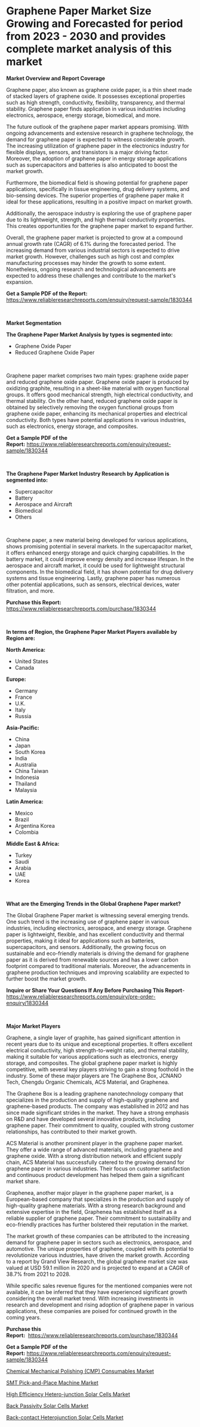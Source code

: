 <p><h1>Graphene Paper Market Size Growing and Forecasted for period from 2023 - 2030 and provides complete market analysis of this market</h1></p><p><strong>Market Overview and Report Coverage</strong></p>
<p><p>Graphene paper, also known as graphene oxide paper, is a thin sheet made of stacked layers of graphene oxide. It possesses exceptional properties such as high strength, conductivity, flexibility, transparency, and thermal stability. Graphene paper finds application in various industries including electronics, aerospace, energy storage, biomedical, and more.</p><p>The future outlook of the graphene paper market appears promising. With ongoing advancements and extensive research in graphene technology, the demand for graphene paper is expected to witness considerable growth. The increasing utilization of graphene paper in the electronics industry for flexible displays, sensors, and transistors is a major driving factor. Moreover, the adoption of graphene paper in energy storage applications such as supercapacitors and batteries is also anticipated to boost the market growth.</p><p>Furthermore, the biomedical field is showing potential for graphene paper applications, specifically in tissue engineering, drug delivery systems, and bio-sensing devices. The superior properties of graphene paper make it ideal for these applications, resulting in a positive impact on market growth.</p><p>Additionally, the aerospace industry is exploring the use of graphene paper due to its lightweight, strength, and high thermal conductivity properties. This creates opportunities for the graphene paper market to expand further.</p><p>Overall, the graphene paper market is projected to grow at a compound annual growth rate (CAGR) of 6.1% during the forecasted period. The increasing demand from various industrial sectors is expected to drive market growth. However, challenges such as high cost and complex manufacturing processes may hinder the growth to some extent. Nonetheless, ongoing research and technological advancements are expected to address these challenges and contribute to the market's expansion.</p></p>
<p><strong>Get a Sample PDF of the Report:</strong> <a href="https://www.reliableresearchreports.com/enquiry/request-sample/1830344">https://www.reliableresearchreports.com/enquiry/request-sample/1830344</a></p>
<p>&nbsp;</p>
<p><strong>Market Segmentation</strong></p>
<p><strong>The Graphene Paper Market Analysis by types is segmented into:</strong></p>
<p><ul><li>Graphene Oxide Paper</li><li>Reduced Graphene Oxide Paper</li></ul></p>
<p>&nbsp;</p>
<p><p>Graphene paper market comprises two main types: graphene oxide paper and reduced graphene oxide paper. Graphene oxide paper is produced by oxidizing graphite, resulting in a sheet-like material with oxygen functional groups. It offers good mechanical strength, high electrical conductivity, and thermal stability. On the other hand, reduced graphene oxide paper is obtained by selectively removing the oxygen functional groups from graphene oxide paper, enhancing its mechanical properties and electrical conductivity. Both types have potential applications in various industries, such as electronics, energy storage, and composites.</p></p>
<p><strong>Get a Sample PDF of the Report:</strong>&nbsp;<a href="https://www.reliableresearchreports.com/enquiry/request-sample/1830344">https://www.reliableresearchreports.com/enquiry/request-sample/1830344</a></p>
<p>&nbsp;</p>
<p><strong>The Graphene Paper Market Industry Research by Application is segmented into:</strong></p>
<p><ul><li>Supercapacitor</li><li>Battery</li><li>Aerospace and Aircraft</li><li>Biomedical</li><li>Others</li></ul></p>
<p>&nbsp;</p>
<p><p>Graphene paper, a new material being developed for various applications, shows promising potential in several markets. In the supercapacitor market, it offers enhanced energy storage and quick charging capabilities. In the battery market, it could improve energy density and increase lifespan. In the aerospace and aircraft market, it could be used for lightweight structural components. In the biomedical field, it has shown potential for drug delivery systems and tissue engineering. Lastly, graphene paper has numerous other potential applications, such as sensors, electrical devices, water filtration, and more.</p></p>
<p><strong>Purchase this Report:</strong>&nbsp; <a href="https://www.reliableresearchreports.com/purchase/1830344">https://www.reliableresearchreports.com/purchase/1830344</a></p>
<p>&nbsp;</p>
<p><strong>In terms of Region, the Graphene Paper Market Players available by Region are:</strong></p>
<p>
    <p> <strong> North America: </strong>
        <ul>
            <li>United States</li>
            <li>Canada</li>
        </ul>
        </p> 
    <p> <strong> Europe: </strong>
        <ul>
            <li>Germany</li>
            <li>France</li>
            <li>U.K.</li>
            <li>Italy</li>
            <li>Russia</li>
        </ul>
        </p> 
    <p> <strong> Asia-Pacific: </strong>
        <ul>
            <li>China</li>
            <li>Japan</li>
            <li>South Korea</li>
            <li>India</li>
            <li>Australia</li>
            <li>China Taiwan</li>
            <li>Indonesia</li>
            <li>Thailand</li>
            <li>Malaysia</li>
        </ul>
        </p> 
    <p> <strong> Latin America: </strong>
        <ul>
            <li>Mexico</li>
            <li>Brazil</li>
            <li>Argentina Korea</li>
            <li>Colombia</li>
        </ul>
        </p> 
    <p> <strong> Middle East & Africa: </strong>
        <ul>
            <li>Turkey</li>
            <li>Saudi</li>
            <li>Arabia</li>
            <li>UAE</li>
            <li>Korea</li>
        </ul>
    </p>
    </p>
<p>&nbsp;</p>
<p><strong>What are the Emerging Trends in the Global Graphene Paper market?</strong></p>
<p><p>The Global Graphene Paper market is witnessing several emerging trends. One such trend is the increasing use of graphene paper in various industries, including electronics, aerospace, and energy storage. Graphene paper is lightweight, flexible, and has excellent conductivity and thermal properties, making it ideal for applications such as batteries, supercapacitors, and sensors. Additionally, the growing focus on sustainable and eco-friendly materials is driving the demand for graphene paper as it is derived from renewable sources and has a lower carbon footprint compared to traditional materials. Moreover, the advancements in graphene production techniques and improving scalability are expected to further boost the market growth.</p></p>
<p><strong>Inquire or Share Your Questions If Any Before Purchasing This Report</strong>- <a href="https://www.reliableresearchreports.com/enquiry/pre-order-enquiry/1830344">https://www.reliableresearchreports.com/enquiry/pre-order-enquiry/1830344</a></p>
<p>&nbsp;</p>
<p><strong>Major Market Players</strong></p>
<p><p>Graphene, a single layer of graphite, has gained significant attention in recent years due to its unique and exceptional properties. It offers excellent electrical conductivity, high strength-to-weight ratio, and thermal stability, making it suitable for various applications such as electronics, energy storage, and composites. The global graphene paper market is highly competitive, with several key players striving to gain a strong foothold in the industry. Some of these major players are The Graphene Box, JCNANO Tech, Chengdu Organic Chemicals, ACS Material, and Graphenea.</p><p>The Graphene Box is a leading graphene nanotechnology company that specializes in the production and supply of high-quality graphene and graphene-based products. The company was established in 2012 and has since made significant strides in the market. They have a strong emphasis on R&D and have developed several innovative products, including graphene paper. Their commitment to quality, coupled with strong customer relationships, has contributed to their market growth.</p><p>ACS Material is another prominent player in the graphene paper market. They offer a wide range of advanced materials, including graphene and graphene oxide. With a strong distribution network and efficient supply chain, ACS Material has successfully catered to the growing demand for graphene paper in various industries. Their focus on customer satisfaction and continuous product development has helped them gain a significant market share.</p><p>Graphenea, another major player in the graphene paper market, is a European-based company that specializes in the production and supply of high-quality graphene materials. With a strong research background and extensive expertise in the field, Graphenea has established itself as a reliable supplier of graphene paper. Their commitment to sustainability and eco-friendly practices has further bolstered their reputation in the market.</p><p>The market growth of these companies can be attributed to the increasing demand for graphene paper in sectors such as electronics, aerospace, and automotive. The unique properties of graphene, coupled with its potential to revolutionize various industries, have driven the market growth. According to a report by Grand View Research, the global graphene market size was valued at USD 59.1 million in 2020 and is projected to expand at a CAGR of 38.7% from 2021 to 2028.</p><p>While specific sales revenue figures for the mentioned companies were not available, it can be inferred that they have experienced significant growth considering the overall market trend. With increasing investments in research and development and rising adoption of graphene paper in various applications, these companies are poised for continued growth in the coming years.</p></p>
<p><strong>Purchase this Report:</strong>&nbsp;&nbsp;<a href="https://www.reliableresearchreports.com/purchase/1830344">https://www.reliableresearchreports.com/purchase/1830344</a></p>
<p></p>
<p><strong>Get a Sample PDF of the Report:</strong>&nbsp;<a href="https://www.reliableresearchreports.com/enquiry/request-sample/1830344">https://www.reliableresearchreports.com/enquiry/request-sample/1830344</a></p>
<p><p><a href="https://medium.com/@adolfoadams1988/analyzing-chemical-mechanical-polishing-cmp-consumables-market-global-industry-perspective-and-5b154fe496b9">Chemical Mechanical Polishing (CMP) Consumables Market</a></p><p><a href="https://medium.com/@brendajames1938/smt-pick-and-place-machine-market-the-key-to-successful-business-strategy-forecast-till-2030-069aab313c0a">SMT Pick-and-Place Machine Market</a></p><p><a href="https://medium.com/@irwingibson727/high-efficiency-hetero-junction-solar-cells-market-share-evolution-and-market-growth-trends-834206a28fe4">High Efficiency Hetero-junction Solar Cells Market</a></p><p><a href="https://medium.com/@vincentalvarez1980/back-passivity-solar-cells-market-size-reveals-the-best-marketing-channels-in-global-industry-5cbdb9775e25">Back Passivity Solar Cells Market</a></p><p><a href="https://medium.com/@dennismurphy47/back-contact-heterojunction-solar-cells-market-focuses-on-market-share-size-and-projected-forecast-0afc2e83e3e1">Back-contact Heterojunction Solar Cells Market</a></p></p>